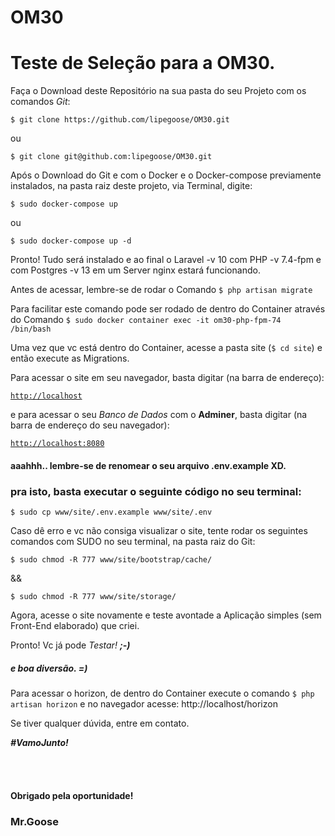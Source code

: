 # OM30
<h1>Teste de Seleção para a OM30.</h1>

<p>Faça o Download deste Repositório na sua pasta do seu Projeto com os comandos <i>Git</i>:</p>
<pre><code>$ git clone https://github.com/lipegoose/OM30.git</code></pre>
<p>ou</p>
<pre><code>$ git clone git@github.com:lipegoose/OM30.git</code></pre>
<p>Após o Download do Git e com o Docker e o Docker-compose previamente instalados, na pasta raiz deste projeto, via Terminal, digite:</p>
<pre><code>$ sudo docker-compose up</code></pre>
<p>ou</p>
<pre><code>$ sudo docker-compose up -d</code></pre>
<p>Pronto! Tudo será instalado e ao final o Laravel -v 10 com PHP -v 7.4-fpm e com Postgres -v 13 em um Server nginx estará funcionando.</p>
<p>Antes de acessar, lembre-se de rodar o Comando <code>$ php artisan migrate</code></p>
<p>Para facilitar este comando pode ser rodado de dentro do Container através do Comando <code>$ sudo docker container exec -it om30-php-fpm-74 /bin/bash</code></p>
<p>Uma vez que vc está dentro do Container, acesse a pasta site (<code>$ cd site</code>) e então execute as Migrations.</p>
<p>Para acessar o site em seu navegador, basta digitar (na barra de endereço):</p>
<pre><code><a target="_blanck" href="http://localhost">http://localhost</a></code></pre>
<p>e para acessar o seu <i>Banco de Dados</i> com o <b>Adminer</b>, basta digitar (na barra de endereço do seu navegador):</p>
<pre><code><a target="_blanck" href="http://localhost:8080">http://localhost:8080</a></code></pre>
<h4>aaahhh.. lembre-se de renomear o seu arquivo .env.example XD.</h4>
<h3>pra isto, basta executar o seguinte código no seu terminal:</h3>
<pre><code>$ sudo cp www/site/.env.example www/site/.env</code></pre>
<p>Caso dê erro e vc não consiga visualizar o site, tente rodar os seguintes comandos com SUDO no seu terminal, na pasta raiz do Git:</p>
<pre><code>$ sudo chmod -R 777 www/site/bootstrap/cache/</code></pre>
<p>&&</p>
<pre><code>$ sudo chmod -R 777 www/site/storage/</code></pre>
<p>Agora, acesse o site novamente e teste avontade a Aplicação simples (sem Front-End elaborado) que criei.</p>
<p>Pronto! Vc já pode <i>Testar! <b>;-)</b></i></p>
<h5>e boa diversão. =)</h5>
<p>Para acessar o horizon, de dentro do Container execute o comando <code>$ php artisan horizon</code> e no navegador acesse: http://localhost/horizon</p>
<p>Se tiver qualquer dúvida, entre em contato.</p>
<p><b><i>#VamoJunto!</i></b></p>
<br>
<br>
<h4>Obrigado pela oportunidade!</h4>
<h3>Mr.Goose</h3>
 